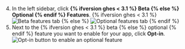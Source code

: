 4. In the left sidebar, click **{% ifversion ghes < 3.1 %} Beta {% else %} Optional {% endif %} Features**.
   {% ifversion ghes < 3.1 %} ![Beta features tab](/assets/images/github-apps/beta-features-option.png) {% else %} ![Optional features tab](/assets/images/github-apps/optional-features-option.png) {% endif %}
5. Next to the {% ifversion ghes < 3.1 %} beta {% else %} optional {% endif %} feature you want to enable for your app, click **Opt-in**.
   ![Opt-in button to enable an optional feature](/assets/images/github-apps/enable-optional-features.png)
